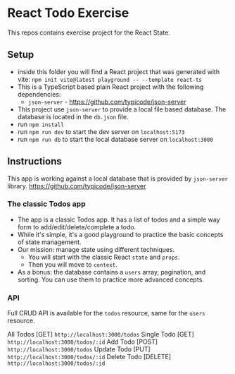 # React Todo Exercise

This repos contains exercise project for the React State.

## Setup
- inside this folder you will find a React project that was generated with vite: `npm init vite@latest playground -- --template react-ts`
- This is a TypeScript based plain React project with the following dependencies:
  - `json-server` - https://github.com/typicode/json-server
- This project use `json-server` to provide a local file based database. The database is located in the `db.json` file.
- run `npm install`
- run `npm run dev` to start the dev server on `localhost:5173`
- run `npm run db` to start the local database server on `localhost:3000`

## Instructions
This app is working against a local database that is provided by `json-server` library. https://github.com/typicode/json-server

### The classic Todos app
- The app is a classic Todos app. It has a list of todos and a simple way form to add/edit/delete/complete a todo.
- While it's simple, it's a good playground to practice the basic concepts of state management.
- Our mission: manage state using different techniques.
  - You will start with the classic React `state` and `props`.
  - Then you will move to `context`.
- As a bonus: the database contains a `users` array, pagination, and sorting. You can use them to practice more advanced concepts.

### API
Full CRUD API is available for the `todos` resource, same for the `users` resource.

All Todos  [GET] `http://localhost:3000/todos`
Single Todo [GET] `http://localhost:3000/todos/:id`
Add Todo [POST] `http://localhost:3000/todos`
Update Todo [PUT] `http://localhost:3000/todos/:id`
Delete Todo [DELETE] `http://localhost:3000/todos/:id`
